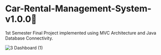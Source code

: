 # Car-Rental-Management-System-v1.0.0🚖
1st Semester Final Project implemented using MVC Architecture and Java Database Connectivity.

![3 Dashboard (1)](https://github.com/Amidu99/Car-Rental-Management-System-v1.0.0/assets/125728431/d147b485-8dd3-4b26-92c8-c2f998516e1d)
